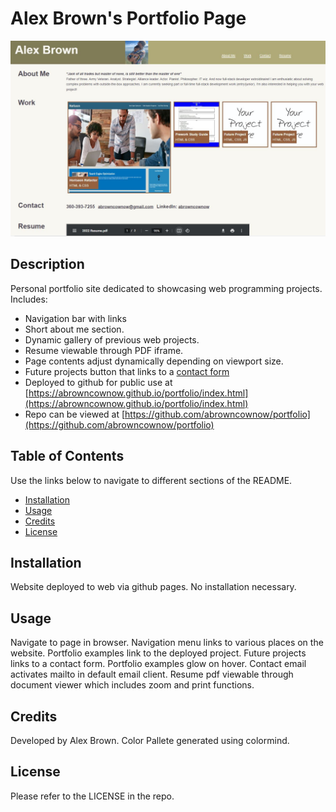 # Alex Brown's Portfolio Page

![Horiseon Website](./assets/images/portfolio_ss.JPG)

## Description

Personal portfolio site dedicated to showcasing web programming projects. Includes:

- Navigation bar with links
- Short about me section.
- Dynamic gallery of previous web projects.
- Resume viewable through PDF iframe.
- Page contents adjust dynamically depending on viewport size.
- Future projects button that links to a [contact form](https://docs.google.com/forms/d/e/1FAIpQLSflqCKnu1E5u79jBKE-hVoQX1rIDpuT1Q1sjo289B5HisFS-Q/viewform)
- Deployed to github for public use at [https://abrowncownow.github.io/portfolio/index.html](https://abrowncownow.github.io/portfolio/index.html)
- Repo can be viewed at [https://github.com/abrowncownow/portfolio](https://github.com/abrowncownow/portfolio)

## Table of Contents

Use the links below to navigate to different sections of the README.

- [Installation](#installation)
- [Usage](#usage)
- [Credits](#credits)
- [License](#license)

## Installation

Website deployed to web via github pages. No installation necessary.

## Usage

Navigate to page in browser. Navigation menu links to various places on the website. Portfolio examples link to the deployed project. Future projects links to a contact form. Portfolio examples glow on hover. Contact email activates mailto in default email client. Resume pdf viewable through document viewer which includes zoom and print functions.

## Credits

Developed by Alex Brown. Color Pallete generated using colormind.

## License

Please refer to the LICENSE in the repo.